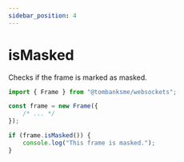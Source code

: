 ```yaml
---
sidebar_position: 4
---
```


# isMasked

Checks if the frame is marked as masked.

```typescript
import { Frame } from "@tombanksme/websockets";

const frame = new Frame({
    /* ... */
});

if (frame.isMasked()) {
    console.log("This frame is masked.");
}
```
